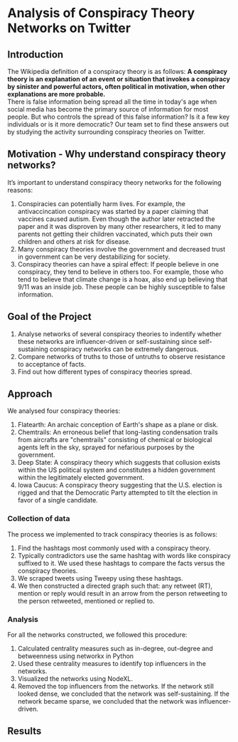 # Analysis of Conspiracy Theory Networks on Twitter

## Introduction

The Wikipedia definition of a conspiracy theory is as follows: **A conspiracy theory is an explanation of an event or situation that invokes a conspiracy by sinister and powerful actors, often political in motivation, when other explanations are more probable.**
<br>
There is false information being spread all the time in today's age when social media has become the primary source of information for most people. But who controls the spread of this false information? Is it a few key individuals or is it more democratic? Our team set to find these answers out by studying the activity surrounding conspiracy theories on Twitter.

## Motivation - Why understand conspiracy theory networks?

It’s important to understand conspiracy theory networks for the following reasons:<br>
1. Conspiracies can potentially harm lives. For example, the antivaccincation conspiracy was started by a paper claiming that vaccines caused autism. Even though the author later retracted the paper and it was disproven by many other researchers, it led to many parents not getting their children vaccinated, which puts their own children and others at risk for disease.
2. Many conspiracy theories involve the government and decreased trust in government can be very destabilizing for society. 
3. Conspiracy theories can have a spiral effect: If people believe in one conspiracy, they tend to believe in others too. For example, those who tend to believe that climate change is a hoax, also end up believing that 9/11 was an inside job. These people can be highly susceptible to false information.

## Goal of the Project

1. Analyse networks of several conspiracy theories to indentify whether these networks are influencer-driven or self-sustaining since self-sustaining conspiracy networks can be extremely dangerous.
2. Compare networks of truths to those of untruths to observe resistance to acceptance of facts.
3. Find out how different types of conspiracy theories spread.

## Approach

We analysed four conspiracy theories:<br>
1. Flatearth: An archaic conception of Earth's shape as a plane or disk. <br>
2. Chemtrails: An erroneous belief that long-lasting condensation trails from aircrafts are "chemtrails" consisting of chemical or biological agents left in the sky, sprayed for nefarious purposes by the government. <br>
3. Deep State: A conspiracy theory which suggests that collusion exists within the US political system and constitutes a hidden government within the legitimately elected government. <br>
4. Iowa Caucus: A conspiracy theory suggesting that the U.S. election is rigged and that the Democratic Party attempted to tilt the election in favor of a single candidate. <br>

### Collection of data

The process we implemented to track conspiracy theories is as follows:<br>
1. Find the hashtags most commonly used with a conspiracy theory.<br>
2. Typically contradictors use the same hashtag with words like conspiracy suffixed to it. We used these hashtags to compare the facts versus the conspiracy theories.<br>
3. We scraped tweets using Tweepy using these hashtags.<br>
4. We then constructed a directed graph such that: any retweet (RT), mention or reply would result in an arrow from the person retweeting to the person retweeted, mentioned or replied to.<br>

### Analysis

For all the networks constructed, we followed this procedure:<br>
1. Calculated centrality measures such as in-degree, out-degree and betweenness using networkx in Python<br>
2. Used these centrality measures to identify top influencers in the networks.<br>
3. Visualized the networks using NodeXL.<br>
4. Removed the top influencers from the networks. If the network still looked dense, we concluded that the network was self-sustaining. If the network became sparse, we concluded that the network was influencer-driven.<br>

## Results




